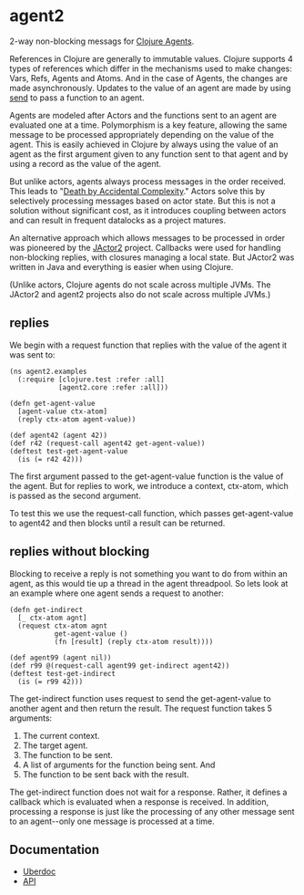 # agent2
2-way non-blocking messags for [Clojure Agents](http://clojure.org/agents).

References in Clojure are generally to immutable values. Clojure
supports 4 types of references which differ in the mechanisms used
to make changes: Vars, Refs, Agents and Atoms. And in the case of 
Agents, the changes are made asynchronously. Updates to the value
of an agent are made by using 
[send](http://clojure.github.io/clojure/clojure.core-api.html#clojure.core/send) 
to pass a function to an agent.

Agents are modeled after Actors and the functions sent to an agent are 
evaluated one at a time. Polymorphism is a key feature, allowing
the same message to be processed appropriately depending on the value
of the agent. This is easily achieved in Clojure by always using the value of
an agent as the first argument given to any function sent to that agent
and by using a record as the value of the agent.

But unlike actors, agents always process messages in the order received.
This leads to 
"[Death by Accidental Complexity](http://www.infoq.com/presentations/Death-by-Accidental-Complexity)."
Actors solve this by selectively processing messages based on actor state.
But this is not a solution without significant cost, as it introduces
coupling between actors and can result in frequent datalocks as a
project matures.

An alternative approach which allows messages to be processed in order was
pioneered by the 
[JActor2](https://github.com/laforge49/JActor2) 
project. Callbacks were used for handling non-blocking replies, with closures
managing a local state. But JActor2 was written in Java and everything
is easier when using Clojure.

(Unlike actors, Clojure agents do not scale across multiple JVMs. 
The JActor2 and agent2 projects also do not scale across multiple JVMs.)

## replies

We begin with a request function that replies with the value of the agent it was sent to:

    (ns agent2.examples
      (:require [clojure.test :refer :all]
                [agent2.core :refer :all]))

    (defn get-agent-value
      [agent-value ctx-atom]
      (reply ctx-atom agent-value))

    (def agent42 (agent 42))
    (def r42 (request-call agent42 get-agent-value))
    (deftest test-get-agent-value
      (is (= r42 42)))

The first argument passed to the get-agent-value function is the value of the agent.
But for replies to work, we introduce a context, ctx-atom, which is passed as the
second argument.

To test this we use the request-call function, which passes get-agent-value to 
agent42 and then blocks until a result can be returned. 

## replies without blocking

Blocking to receive a reply is not something you want to do from
within an agent, as this would tie up a thread in the agent threadpool.
So lets look at an example where one agent sends a request to another:

    (defn get-indirect
      [_ ctx-atom agnt]
      (request ctx-atom agnt
               get-agent-value ()
               (fn [result] (reply ctx-atom result))))

    (def agent99 (agent nil))
    (def r99 @(request-call agent99 get-indirect agent42))
    (deftest test-get-indirect
      (is (= r99 42)))

The get-indirect function uses request to send the get-agent-value
to another agent and then return the result. The request function
takes 5 arguments:

  1. The current context.
  1. The target agent.
  1. The function to be sent.
  1. A list of arguments for the function being sent. And
  1. The function to be sent back with the result.
  
The get-indirect function does not wait for a response. Rather,
it defines a callback which is evaluated when a response is 
received. In addition, processing a response is just like the processing
of any other message sent to an agent--only one message is processed at
a time.

## Documentation

  - [Uberdoc](http://www.agilewiki.org/projects/agent2/uberdoc.html)
  - [API](http://www.agilewiki.org/projects/agent2/doc/index.html)
